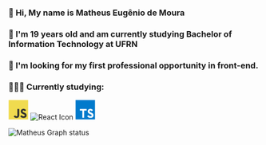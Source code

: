 ### 👋 Hi, My name is Matheus Eugênio de Moura

### 📝 I'm 19 years old and am currently studying Bachelor of Information Technology at UFRN

### 🤝 I'm looking for my first professional opportunity in front-end.

### 👨🏾‍💻 Currently studying:

<img alt="JavaScript Icon" src="https://raw.githubusercontent.com/devicons/devicon/master/icons/javascript/javascript-original.svg" width=40 height=40 /> <img alt="React Icon" src="https://reactnative.dev/img/header_logo.svg" width=45 height=45 /> <img alt="JavaScript Icon" src="https://raw.githubusercontent.com/devicons/devicon/master/icons/typescript/typescript-original.svg" width=40 height=40 />

![Matheus Graph status](https://github-readme-stats.vercel.app/api?username=M4TY21&show_icons=true&theme=github_dark&include_all_commits=true&count_private=true)
